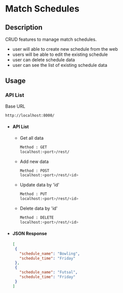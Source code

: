 # Match Schedules

## Description
CRUD features to manage match schedules. 
- user will able to create new schedule from the web
- users will be able to edit the existing schedule
- user can delete schedule data
- user can see the list of existing schedule data

## Usage

### API List

Base URL
```bash
http://localhost:8000/
```

- #### API List

  - Get all data
    
    ```bash
    Method : GET
    localhost:<port>/rest/
    ```
  
  - Add new data
  
    ```bash
    Method : POST
    localhost:<port>/rest/<id>
    ```
  
  - Update data by 'id'
    
    ```bash
    Method : PUT
    localhost:<port>/rest/<id>
    ```
  
  - Delete data by 'id'
    
    ```bash
    Method : DELETE
    localhost:<port>/rest/<id>
    ```
  
- #### JSON Response
  
   ```json
  [
    {
      "schedule_name": "Bowling",
      "schedule_time": "Friday"
    },
    {
      "schedule_name": "Futsal",
      "schedule_time": "Friday"
    }
  ]
  ```
